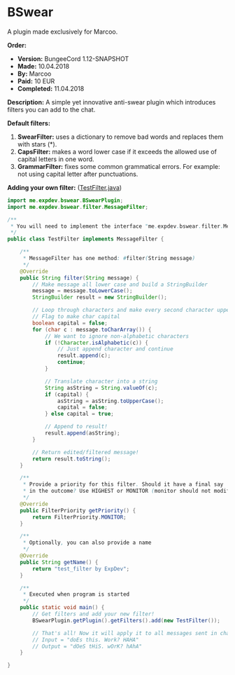 # BSwear
A plugin made exclusively for Marcoo. 

**Order:**
* **Version:** BungeeCord 1.12-SNAPSHOT
* **Made:** 10.04.2018
* **By:** Marcoo
* **Paid:** 10 EUR
* **Completed:** 11.04.2018

**Description:** A simple yet innovative anti-swear plugin which introduces filters you can add to the chat.

**Default filters:**
1. **SwearFilter:** uses a dictionary to remove bad words and replaces them with stars (*).
2. **CapsFilter:** makes a word lower case if it exceeds the allowed use of capital letters in one word.
3. **GrammarFilter:** fixes some common grammatical errors. For example: not using capital letter after punctuations.

**Adding your own filter:** ([TestFilter.java](src/test/java/TestFilter.java))
```java
import me.expdev.bswear.BSwearPlugin;
import me.expdev.bswear.filter.MessageFilter;

/**
 * You will need to implement the interface "me.expdev.bswear.filter.MessageFilter"
 */
public class TestFilter implements MessageFilter {

    /**
     * MessageFilter has one method: #filter(String message)
     */
    @Override
    public String filter(String message) {
        // Make message all lower case and build a StringBuilder
        message = message.toLowerCase();
        StringBuilder result = new StringBuilder();

        // Loop through characters and make every second character uppercase
        // Flag to make char capital
        boolean capital = false;
        for (char c : message.toCharArray()) {
            // We want to ignore non-alphabetic characters
            if (!Character.isAlphabetic(c)) {
                // Just append character and continue
                result.append(c);
                continue;
            }

            // Translate character into a string
            String asString = String.valueOf(c);
            if (capital) {
                asString = asString.toUpperCase();
                capital = false;
            } else capital = true;

            // Append to result!
            result.append(asString);
        }

        // Return edited/filtered message!
        return result.toString();
    }

    /**
     * Provide a priority for this filter. Should it have a final say
     * in the outcome? Use HIGHEST or MONITOR (monitor should not modify outcome, just analyze).
     */
    @Override
    public FilterPriority getPriority() {
        return FilterPriority.MONITOR;
    }

    /**
     * Optionally, you can also provide a name
     */
    @Override
    public String getName() {
        return "test_filter by ExpDev";
    }

    /**
     * Executed when program is started
     */
    public static void main() {
        // Get filters and add your new filter!
        BSwearPlugin.getPlugin().getFilters().add(new TestFilter());

        // That's all! Now it will apply it to all messages sent in chat
        // Input = "doEs this. Work? HAHA"
        // Output = "dOeS tHiS. wOrK? hAhA"
    }

}
```